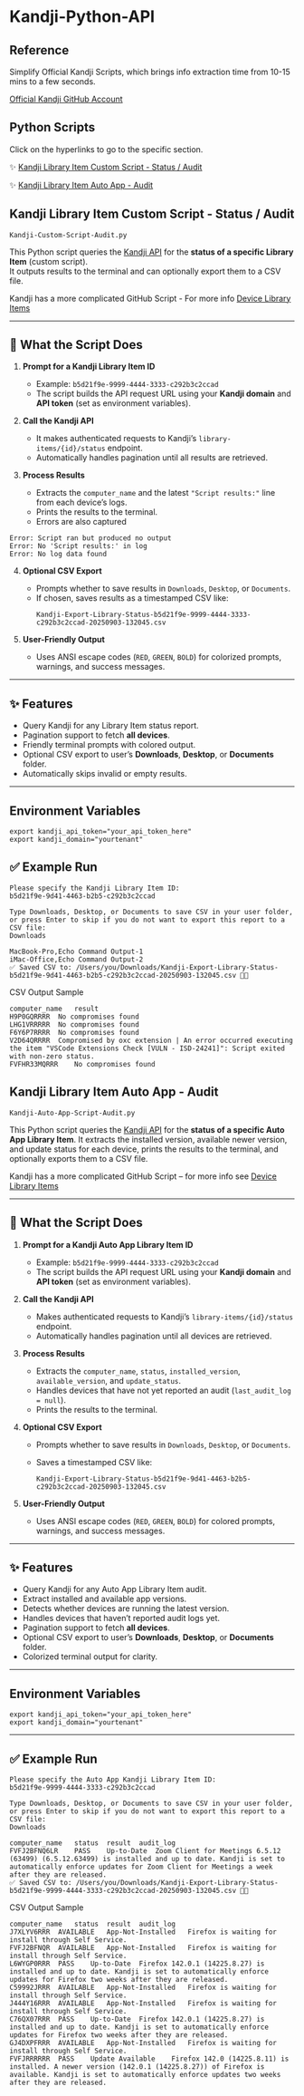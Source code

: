 # Kandji-Python-API


## Reference 

Simplify Official Kandji Scripts, which brings info extraction time from 10-15 mins to a few seconds.

[Official Kandji GitHub Account](https://github.com/kandji-inc/support/tree/main/api-tools)

## Python Scripts 
Click on the hyperlinks to go to the specific section.

✨ [Kandji Library Item Custom Script - Status / Audit](https://github.com/theulis/Kandji-Python-API?tab=readme-ov-file#kandji-library-item-custom-script---status--audit)

✨ [Kandji Library Item Auto App - Audit](https://github.com/theulis/Kandji-Python-API?tab=readme-ov-file#kandji-auto-app-library-item-audit)


## Kandji Library Item Custom Script - Status / Audit

```
Kandji-Custom-Script-Audit.py
```

This Python script queries the [Kandji API](https://api-docs.kandji.io/#478764c4-638c-416c-b44c-3685a2f7b441) for the **status of a specific Library Item** (custom script).  
It outputs results to the terminal and can optionally export them to a CSV file.

Kandji has a more complicated GitHub Script - For more info [Device Library Items](
https://github.com/kandji-inc/support/blob/main/api-tools/device-library-items/README.md)

---

## 🔎 What the Script Does

1. **Prompt for a Kandji Library Item ID**  
   - Example: `b5d21f9e-9999-4444-3333-c292b3c2ccad`  
   - The script builds the API request URL using your **Kandji domain** and **API token** (set as environment variables).

2. **Call the Kandji API**  
   - It makes authenticated requests to Kandji’s `library-items/{id}/status` endpoint.  
   - Automatically handles pagination until all results are retrieved.

3. **Process Results**  
   - Extracts the `computer_name` and the latest `"Script results:"` line from each device’s logs.  
   - Prints the results to the terminal.
   - Errors are also captured 

```
Error: Script ran but produced no output
Error: No 'Script results:' in log
Error: No log data found
```

4. **Optional CSV Export**  
   - Prompts whether to save results in `Downloads`, `Desktop`, or `Documents`.  
   - If chosen, saves results as a timestamped CSV like:  
     ```
     Kandji-Export-Library-Status-b5d21f9e-9999-4444-3333-c292b3c2ccad-20250903-132045.csv
     ```

5. **User-Friendly Output**  
   - Uses ANSI escape codes (`RED`, `GREEN`, `BOLD`) for colorized prompts, warnings, and success messages.

---

## ✨ Features

- Query Kandji for any Library Item status report.  
- Pagination support to fetch **all devices**.  
- Friendly terminal prompts with colored output.  
- Optional CSV export to user’s **Downloads**, **Desktop**, or **Documents** folder.  
- Automatically skips invalid or empty results.

---

## Environment Variables

```
export kandji_api_token="your_api_token_here"
export kandji_domain="yourtenant"
```

## ✅ Example Run
```
Please specify the Kandji Library Item ID:
b5d21f9e-9d41-4463-b2b5-c292b3c2ccad

Type Downloads, Desktop, or Documents to save CSV in your user folder, or press Enter to skip if you do not want to export this report to a CSV file:
Downloads

MacBook-Pro,Echo Command Output-1
iMac-Office,Echo Command Output-2
✅ Saved CSV to: /Users/you/Downloads/Kandji-Export-Library-Status-b5d21f9e-9d41-4463-b2b5-c292b3c2ccad-20250903-132045.csv 💾📄
```

CSV Output Sample
```
computer_name	result
H9P0GQRRRR	No compromises found
LHG1VRRRRR	No compromises found
F6Y6P7RRRR	No compromises found
V2D64QRRRR	Compromised by oxc extension | An error occurred executing the item "VSCode Extensions Check [VULN - ISD-24241]": Script exited with non-zero status.
FVFHR33MQRRR	No compromises found
```


## Kandji Library Item Auto App - Audit

```
Kandji-Auto-App-Script-Audit.py
```

This Python script queries the [Kandji API](https://api-docs.kandji.io/#478764c4-638c-416c-b44c-3685a2f7b441) for the **status of a specific Auto App Library Item**. It extracts the installed version, available newer version, and update status for each device, prints the results to the terminal, and optionally exports them to a CSV file.

Kandji has a more complicated GitHub Script – for more info see [Device Library Items](https://github.com/kandji-inc/support/blob/main/api-tools/device-library-items/README.md)

---

## 🔎 What the Script Does

1. **Prompt for a Kandji Auto App Library Item ID**

   * Example: `b5d21f9e-9999-4444-3333-c292b3c2ccad`
   * The script builds the API request URL using your **Kandji domain** and **API token** (set as environment variables).

2. **Call the Kandji API**

   * Makes authenticated requests to Kandji’s `library-items/{id}/status` endpoint.
   * Automatically handles pagination until all devices are retrieved.

3. **Process Results**

   * Extracts the `computer_name`, `status`, `installed_version`, `available_version`, and `update_status`.
   * Handles devices that have not yet reported an audit (`last_audit_log = null`).
   * Prints the results to the terminal.

4. **Optional CSV Export**

   * Prompts whether to save results in `Downloads`, `Desktop`, or `Documents`.
   * Saves a timestamped CSV like:

     ```
     Kandji-Export-Library-Status-b5d21f9e-9d41-4463-b2b5-c292b3c2ccad-20250903-132045.csv
     ```

5. **User-Friendly Output**

   * Uses ANSI escape codes (`RED`, `GREEN`, `BOLD`) for colored prompts, warnings, and success messages.

---

## ✨ Features

* Query Kandji for any Auto App Library Item audit.
* Extract installed and available app versions.
* Detects whether devices are running the latest version.
* Handles devices that haven’t reported audit logs yet.
* Pagination support to fetch **all devices**.
* Optional CSV export to user’s **Downloads**, **Desktop**, or **Documents** folder.
* Colorized terminal output for clarity.

---

## Environment Variables

```
export kandji_api_token="your_api_token_here"
export kandji_domain="yourtenant"
```

---

## ✅ Example Run

```
Please specify the Auto App Kandji Library Item ID:
b5d21f9e-9999-4444-3333-c292b3c2ccad

Type Downloads, Desktop, or Documents to save CSV in your user folder, or press Enter to skip if you do not want to export this report to a CSV file:
Downloads

computer_name	status	result	audit_log
FVFJ2BFNQ6LR	PASS	Up-to-Date	Zoom Client for Meetings 6.5.12 (63499) (6.5.12.63499) is installed and up to date. Kandji is set to automatically enforce updates for Zoom Client for Meetings a week after they are released.
✅ Saved CSV to: /Users/you/Downloads/Kandji-Export-Library-Status-b5d21f9e-9999-4444-3333-c292b3c2ccad-20250903-132045.csv 💾📄
```

CSV Output Sample
```
computer_name	status	result	audit_log
J7XLYV6RRR	AVAILABLE	App-Not-Installed	Firefox is waiting for install through Self Service.
FVFJ2BFNQR	AVAILABLE	App-Not-Installed	Firefox is waiting for install through Self Service.
L6WYGP0RRR	PASS	Up-to-Date	Firefox 142.0.1 (14225.8.27) is installed and up to date. Kandji is set to automatically enforce updates for Firefox two weeks after they are released.
C59992JRRR	AVAILABLE	App-Not-Installed	Firefox is waiting for install through Self Service.
J444Y16RRR	AVAILABLE	App-Not-Installed	Firefox is waiting for install through Self Service.
C76QX07RRR	PASS	Up-to-Date	Firefox 142.0.1 (14225.8.27) is installed and up to date. Kandji is set to automatically enforce updates for Firefox two weeks after they are released.
GJ4DXPFRRR	AVAILABLE	App-Not-Installed	Firefox is waiting for install through Self Service.
FVFJRRRRRR	PASS	Update Available	Firefox 142.0 (14225.8.11) is installed. A newer version (142.0.1 (14225.8.27)) of Firefox is available. Kandji is set to automatically enforce updates two weeks after they are released.
```
